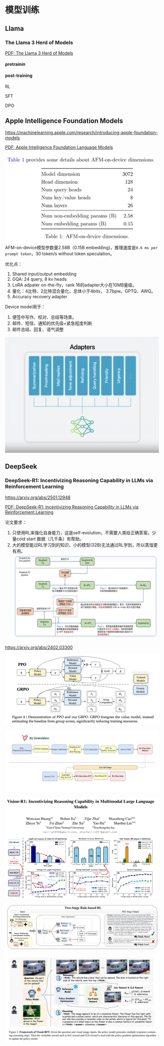 

# 模型训练

## Llama

### The Llama 3 Herd of Models

[PDF: The Llama 3 Herd of Models](assets/468347782_9231729823505907_4580471254289036098_n.pdf)

#### pretrainin


#### post-training

RL

SFT

DPO

## Apple Intelligence Foundation Models

https://machinelearning.apple.com/research/introducing-apple-foundation-models

[PDF: Apple Intelligence Foundation Language Models](assets/AppleIntelligenceFoundationModels_2407.21075v1.pdf)

![](assets/Pasted%20image%2020250314101343.png)
AFM-on-device模型参数量2.58B（0.15B embedding)，推理速度是`0.6 ms per prompt token`，30 token/s without token speculation。

优化点：

1. Shared input/output embedding
2. GQA: 24 query, 8 kv heads
3. LoRA adpater on-the-fly，rank 16的adapter大小在10MB量级。
4. 量化：4比特、2比特混合量化，总体小于4bits， 3.7bpw。GPTQ、AWQ。
5. Accuracy recovery adapter

Device model用于：
1. 便签中写作、校对、总结等场景。
2. 邮件、短信、通知的优先级+紧急程度判断
3. 邮件总结、回复、语气调整

![](assets/Pasted%20image%2020250314104200.png)




## DeepSeek


### DeepSeek-R1: Incentivizing Reasoning Capability in LLMs via Reinforcement Learning

https://arxiv.org/abs/2501.12948


[PDF: DeepSeek-R1: Incentivizing Reasoning Capability in LLMs via Reinforcement Learning](assets/2501.12948v1.pdf)

论文要求：
1. 只使用RL来强化自身能力，这是self-evolution，不需要人类给正确答案。少量cold start 数据（几千条）有帮助。
2. 大的模型能过RL学习到的知识，小的模型(32B)无法通过RL学到，所以蒸馏更有用。
![](assets/Pasted%20image%2020250313142917.png)

https://arxiv.org/abs/2402.03300

![](assets/Pasted%20image%2020250313142934.png)

![](assets/Pasted%20image%2020250313143017.png)

![](assets/Pasted%20image%2020250313143032.png)

![](assets/Pasted%20image%2020250313143048.png)

![](assets/Pasted%20image%2020250313143107.png)





